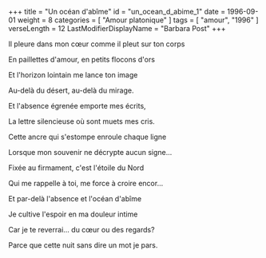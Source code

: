 +++
title = "Un océan d'abîme"
id = "un_ocean_d_abime_1"
date = 1996-09-01
weight = 8
categories = [ "Amour platonique" ]
tags = [ "amour", "1996" ]
verseLength = 12
LastModifierDisplayName = "Barbara Post"
+++

Il pleure dans mon cœur comme il pleut sur ton corps

En paillettes d'amour, en petits flocons d'ors

Et l'horizon lointain me lance ton image

Au-delà du désert, au-delà du mirage.

Et l'absence égrenée emporte mes écrits,

La lettre silencieuse où sont muets mes cris.

Cette ancre qui s'estompe enroule chaque ligne

Lorsque mon souvenir ne décrypte aucun signe...

Fixée au firmament, c'est l'étoile du Nord

Qui me rappelle à toi, me force à croire encor...

Et par-delà l'absence et l'océan d'abîme

Je cultive l'espoir en ma douleur intime

Car je te reverrai... du cœur ou des regards?

Parce que cette nuit sans dire un mot je pars.
